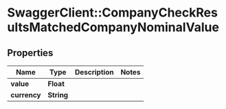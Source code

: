 # SwaggerClient::CompanyCheckResultsMatchedCompanyNominalValue

## Properties
Name | Type | Description | Notes
------------ | ------------- | ------------- | -------------
**value** | **Float** |  | 
**currency** | **String** |  | 


